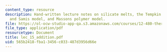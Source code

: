 ```yaml
---
content_type: resource
description: Hand-written lecture notes on silicate melts, the Tempkin model, Toop
  and Samis model, and Massons polymer model.
file: https://ol-ocw-studio-app-qa.s3.amazonaws.com/courses/12-480-thermodynamics-for-geoscientists-fall-2006/565b2418fba13456c033487d3956d66e_lec_15_addition.pdf
file_type: application/pdf
resourcetype: Document
title: lec_15_addition.pdf
uid: 565b2418-fba1-3456-c033-487d3956d66e
---
```

